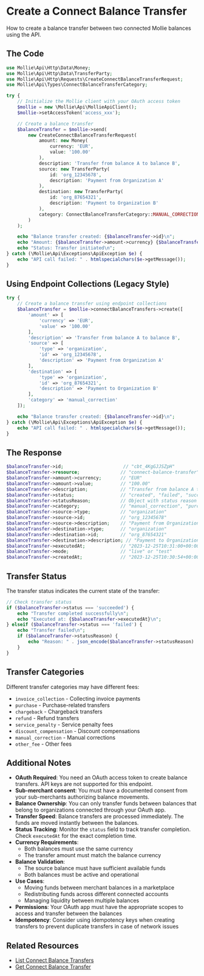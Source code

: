 # Create a Connect Balance Transfer

How to create a balance transfer between two connected Mollie balances using the API.

## The Code

```php
use Mollie\Api\Http\Data\Money;
use Mollie\Api\Http\Data\TransferParty;
use Mollie\Api\Http\Requests\CreateConnectBalanceTransferRequest;
use Mollie\Api\Types\ConnectBalanceTransferCategory;

try {
    // Initialize the Mollie client with your OAuth access token
    $mollie = new \Mollie\Api\MollieApiClient();
    $mollie->setAccessToken('access_xxx');

    // Create a balance transfer
    $balanceTransfer = $mollie->send(
        new CreateConnectBalanceTransferRequest(
            amount: new Money(
                currency: 'EUR',
                value: '100.00'
            ),
            description: 'Transfer from balance A to balance B',
            source: new TransferParty(
                id: 'org_12345678',
                description: 'Payment from Organization A'
            ),
            destination: new TransferParty(
                id: 'org_87654321',
                description: 'Payment to Organization B'
            ),
            category: ConnectBalanceTransferCategory::MANUAL_CORRECTION
        )
    );

    echo "Balance transfer created: {$balanceTransfer->id}\n";
    echo "Amount: {$balanceTransfer->amount->currency} {$balanceTransfer->amount->value}\n";
    echo "Status: Transfer initiated\n";
} catch (\Mollie\Api\Exceptions\ApiException $e) {
    echo "API call failed: " . htmlspecialchars($e->getMessage());
}
```

## Using Endpoint Collections (Legacy Style)

```php
try {
    // Create a balance transfer using endpoint collections
    $balanceTransfer = $mollie->connectBalanceTransfers->create([
        'amount' => [
            'currency' => 'EUR',
            'value' => '100.00'
        ],
        'description' => 'Transfer from balance A to balance B',
        'source' => [
            'type' => 'organization',
            'id' => 'org_12345678',
            'description' => 'Payment from Organization A'
        ],
        'destination' => [
            'type' => 'organization',
            'id' => 'org_87654321',
            'description' => 'Payment to Organization B'
        ],
        'category' => 'manual_correction'
    ]);

    echo "Balance transfer created: {$balanceTransfer->id}\n";
} catch (\Mollie\Api\Exceptions\ApiException $e) {
    echo "API call failed: " . htmlspecialchars($e->getMessage());
}
```

## The Response

```php
$balanceTransfer->id;                      // "cbt_4KgGJJSZpH"
$balanceTransfer->resource;               // "connect-balance-transfer"
$balanceTransfer->amount->currency;       // "EUR"
$balanceTransfer->amount->value;          // "100.00"
$balanceTransfer->description;            // "Transfer from balance A to balance B"
$balanceTransfer->status;                 // "created", "failed", "succeeded"
$balanceTransfer->statusReason;           // Object with status reason (if applicable)
$balanceTransfer->category;               // "manual_correction", "purchase", "refund", etc.
$balanceTransfer->source->type;           // "organization"
$balanceTransfer->source->id;             // "org_12345678"
$balanceTransfer->source->description;    // "Payment from Organization A"
$balanceTransfer->destination->type;      // "organization"
$balanceTransfer->destination->id;        // "org_87654321"
$balanceTransfer->destination->description; // "Payment to Organization B"
$balanceTransfer->executedAt;             // "2023-12-25T10:31:00+00:00" (null if not executed)
$balanceTransfer->mode;                   // "live" or "test"
$balanceTransfer->createdAt;              // "2023-12-25T10:30:54+00:00"
```

## Transfer Status

The transfer status indicates the current state of the transfer:

```php
// Check transfer status
if ($balanceTransfer->status === 'succeeded') {
    echo "Transfer completed successfully\n";
    echo "Executed at: {$balanceTransfer->executedAt}\n";
} elseif ($balanceTransfer->status === 'failed') {
    echo "Transfer failed\n";
    if ($balanceTransfer->statusReason) {
        echo "Reason: " . json_encode($balanceTransfer->statusReason) . "\n";
    }
}
```

## Transfer Categories

Different transfer categories may have different fees:

- `invoice_collection` - Collecting invoice payments
- `purchase` - Purchase-related transfers
- `chargeback` - Chargeback transfers
- `refund` - Refund transfers
- `service_penalty` - Service penalty fees
- `discount_compensation` - Discount compensations
- `manual_correction` - Manual corrections
- `other_fee` - Other fees

## Additional Notes

- **OAuth Required**: You need an OAuth access token to create balance transfers. API keys are not supported for this endpoint.
- **Sub-merchant consent**: You must have a documented consent from your sub-merchants authorizing balance movements.
- **Balance Ownership**: You can only transfer funds between balances that belong to organizations connected through your OAuth app.
- **Transfer Speed**: Balance transfers are processed immediately. The funds are moved instantly between the balances.
- **Status Tracking**: Monitor the `status` field to track transfer completion. Check `executedAt` for the exact completion time.
- **Currency Requirements**:
  - Both balances must use the same currency
  - The transfer amount must match the balance currency
- **Balance Validation**:
  - The source balance must have sufficient available funds
  - Both balances must be active and operational
- **Use Cases**:
  - Moving funds between merchant balances in a marketplace
  - Redistributing funds across different connected accounts
  - Managing liquidity between multiple balances
- **Permissions**: Your OAuth app must have the appropriate scopes to access and transfer between the balances
- **Idempotency**: Consider using idempotency keys when creating transfers to prevent duplicate transfers in case of network issues

## Related Resources

- [List Connect Balance Transfers](list-balance-transfers.md)
- [Get Connect Balance Transfer](get-balance-transfer.md)
